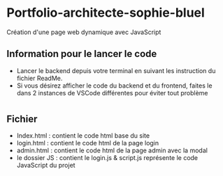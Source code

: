 # Portfolio-architecte-sophie-bluel

Création d'une page web dynamique avec JavaScript

## Information pour le lancer le code

 - Lancer le backend depuis votre terminal en suivant les instruction du fichier ReadMe.
 - Si vous désirez afficher le code du backend et du frontend, faites le dans 2 instances de VSCode différentes pour éviter tout problème
#

## Fichier

  - Index.html : contient le code html base du site 
  - login.html : contient le code html de la page login
  - admin.html : contient le code html de la page admin avec la modal 
  - le dossier JS : contient le login.js & script.js représente le code JavaScript du projet 
#










